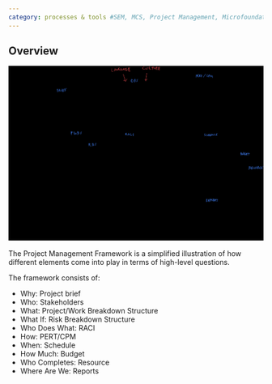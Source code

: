 ```yaml
---
category: processes & tools #SEM, MCS, Project Management, Microfoundations, Strategic TM
---
```

<!-- # Project Management Framework-->

## Overview 

![png](/assets/images/frameworks/project_management_framework.jpg)

The Project Management Framework is a simplified illustration of how different elements come into play in terms of high-level questions.

The framework consists of:
- Why: Project brief
- Who: Stakeholders
- What: Project/Work Breakdown Structure 
- What If: Risk Breakdown Structure
- Who Does What: RACI
- How: PERT/CPM
- When: Schedule
- How Much: Budget
- Who Completes: Resource
- Where Are We: Reports

<!-- ## Reference

- [https://pypi.org/project/pycaret/](https://pypi.org/project/pycaret/) -->
